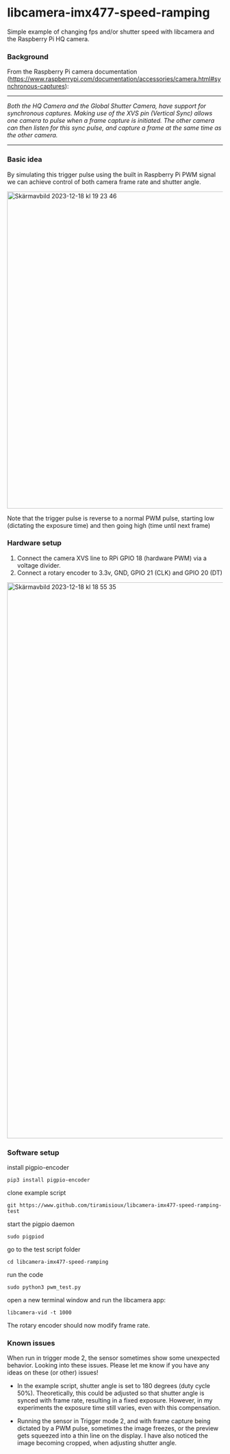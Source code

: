 # libcamera-imx477-speed-ramping
Simple example of changing fps and/or shutter speed with libcamera and the Raspberry Pi HQ camera.

### Background

From the Raspberry Pi camera documentation (https://www.raspberrypi.com/documentation/accessories/camera.html#synchronous-captures):

---
*Both the HQ Camera and the Global Shutter Camera, have support for synchronous captures. Making use of the XVS pin (Vertical Sync) allows one camera to pulse when a frame capture is initiated. The other camera can then listen for this sync pulse, and capture a frame at the same time as the other camera.*

---

### Basic idea

By simulating this trigger pulse using the built in Raspberry Pi PWM signal we can achieve control of both camera frame rate and shutter angle.

<img width="739" alt="Skärmavbild 2023-12-18 kl  19 23 46" src="https://github.com/Tiramisioux/libcamera-imx477-speed-ramping/assets/74836180/ff55513a-7279-47ca-aa9e-657fbac99608">

Note that the trigger pulse is reverse to a normal PWM pulse, starting low (dictating the exposure time) and then going high (time until next frame)

### Hardware setup

1) Connect the camera XVS line to RPi GPIO 18 (hardware PWM) via a voltage divider.
2) Connect a rotary encoder to 3.3v, GND, GPIO 21 (CLK) and GPIO 20 (DT)

<img width="1296" alt="Skärmavbild 2023-12-18 kl  18 55 35" src="https://github.com/Tiramisioux/libcamera-imx477-speed-ramping/assets/74836180/d2e472f4-2ef3-4f98-a565-cc7857c15f80">


### Software setup

install pigpio-encoder

```pip3 install pigpio-encoder```

clone example script

```git https://www.github.com/tiramisioux/libcamera-imx477-speed-ramping-test```

start the pigpio daemon

```sudo pigpiod```

go to the test script folder 

```cd libcamera-imx477-speed-ramping```

run the code

```sudo python3 pwm_test.py```

open a new terminal window and run the libcamera app:

```libcamera-vid -t 1000```

The rotary encoder should now modify frame rate.

### Known issues

When run in trigger mode 2, the sensor sometimes show some unexpected behavior. Looking into these issues. Please let me know if you have any ideas on these (or other) issues! 

- In the example script, shutter angle is set to 180 degrees (duty cycle 50%). Theoretically, this could be adjusted so that shutter angle is synced with frame rate, resulting in a fixed exposure. However, in my experiments the exposure time still varies, even with this compensation.

- Running the sensor in Trigger mode 2, and with frame capture being dictated by a PWM pulse, sometimes the image freezes, or the preview gets squeezed into a thin line on the display. I have also noticed the image becoming cropped, when adjusting shutter angle.



